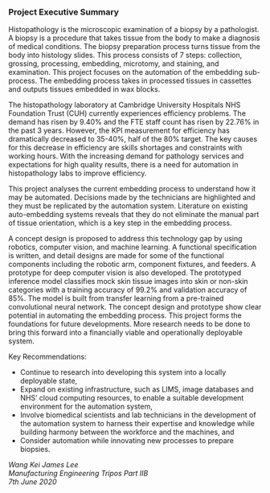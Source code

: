 ### Project Executive Summary
Histopathology is the microscopic examination of a biopsy by a pathologist. A biopsy is a procedure that takes tissue from the body to make a diagnosis of medical conditions. The biopsy preparation process turns tissue from the body into histology slides. This process consists of 7 steps: collection, grossing, processing, embedding, microtomy, and staining, and examination. This project focuses on the automation of the embedding sub-process. The embedding process takes in processed tissues in cassettes and outputs tissues embedded in wax blocks.

The histopathology laboratory at Cambridge University Hospitals NHS Foundation Trust (CUH) currently experiences efficiency problems. The demand has risen by 9.40% and the FTE staff count has risen by 22.76% in the past 3 years. However, the KPI measurement for efficiency has dramatically decreased to 35-40%, half of the 80% target. The key causes for this decrease in efficiency are skills shortages and constraints with working hours. With the increasing demand for pathology services and expectations for high quality results, there is a need for automation in histopathology labs to improve efficiency.

This project analyses the current embedding process to understand how it may be automated. Decisions made by the technicians are highlighted and they must be replicated by the automation system. Literature on existing auto-embedding systems reveals that they do not eliminate the manual part of tissue orientation, which is a key step in the embedding process.

A concept design is proposed to address this technology gap by using robotics, computer vision, and machine learning. A functional specification is written, and detail designs are made for some of the functional components including the robotic arm, component fixtures, and feeders. A prototype for deep computer vision is also developed. The prototyped inference model classifies mock skin tissue images into skin or non-skin categories with a training accuracy of 99.2% and validation accuracy of 85%. The model is built from transfer learning from a pre-trained convolutional neural network.
The concept design and prototype show clear potential in automating the embedding process. This project forms the foundations for future developments. More research needs to be done to bring this forward into a financially viable and operationally deployable system.

Key Recommendations:
-	Continue to research into developing this system into a locally deployable state,
-	Expand on existing infrastructure, such as LIMS, image databases and NHS’ cloud computing resources, to enable a suitable development environment for the automation system,
-	Involve biomedical scientists and lab technicians in the development of the automation system to harness their expertise and knowledge while building harmony between the workforce and the machines, and
-	Consider automation while innovating new processes to prepare biopsies.

*Wang Kei James Lee* \
*Manufacturing Engineering Tripos Part IIB* \
*7th June 2020*
